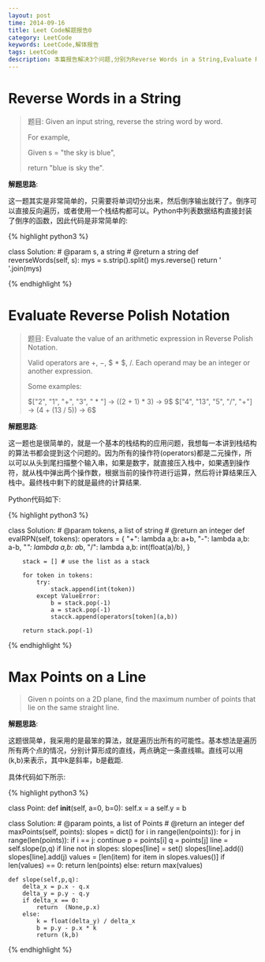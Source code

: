```yaml
---
layout: post
time: 2014-09-16
title: Leet Code解题报告0
category: LeetCode
keywords: LeetCode,解体报告
tags: LeetCode
description: 本篇报告解决3个问题,分别为Reverse Words in a String,Evaluate Reverse Polish Notation, Max Points on Line
---
```


# Reverse Words in a String

> 题目: Given an input string, reverse the string word by word.
>
> For example,
>
> Given s = "the sky is blue",
>
> return "blue is sky the".

**解题思路**:

这一题其实是非常简单的，只需要将单词切分出来，然后倒序输出就行了。倒序可以直接反向遍历，或者使用一个栈结构都可以。Python中列表数据结构直接封装了倒序的函数，因此代码是非常简单的:


{% highlight python3 %}

class Solution:
    # @param s, a string
    # @return a string
    def reverseWords(self, s):
        mys = s.strip().split()
        mys.reverse()
        return ' '.join(mys)

{% endhighlight %}

# Evaluate Reverse Polish Notation

>  题目: Evaluate the value of an arithmetic expression in Reverse Polish Notation.
>
> Valid operators are $+$, $-$, $ * $, $/$. Each operand may be an integer or another expression.
>
> Some examples:
>
>  $["2", "1", "+", "3", " * "] -> ((2 + 1) * 3) -> 9$
>  $["4", "13", "5", "/", "+"] -> (4 + (13 / 5)) -> 6$


**解题思路**:

这一题也是很简单的，就是一个基本的栈结构的应用问题，我想每一本讲到栈结构的算法书都会提到这个问题的。因为所有的操作符(operators)都是二元操作，所以可以从头到尾扫描整个输入串，如果是数字，就直接压入栈中，如果遇到操作符，就从栈中弹出两个操作数，根据当前的操作符进行运算，然后将计算结果压入栈中。最终栈中剩下的就是最终的计算结果.

Python代码如下:

{% highlight python3 %}

class Solution:
    # @param tokens, a list of string
    # @return an integer
    def evalRPN(self, tokens):
        operators = {
                "+": lambda a,b: a+b,
                "-": lambda a,b: a-b,
                "*": lambda a,b: a*b,
                "/": lambda a,b: int(float(a)/b), 
                }

        stack = [] # use the list as a stack

        for token in tokens:
            try:
                stack.append(int(token))
            except ValueError:
                b = stack.pop(-1)
                a = stack.pop(-1)
                stacck.append(operators[token](a,b))

        return stack.pop(-1)

{% endhighlight %}


# Max Points on a Line

> Given n points on a 2D plane, find the maximum number of points that lie on the same straight line.

**解题思路**:

这题很简单，我采用的是最笨的算法，就是遍历出所有的可能性。基本想法是遍历所有两个点的情况，分别计算形成的直线，两点确定一条直线嘛。直线可以用(k,b)来表示，其中k是斜率，b是截距.

具体代码如下所示:


{% highlight python3 %}

class Point:
    def __init__(self, a=0, b=0):
        self.x = a
        self.y = b

class Solution:
    # @param points, a list of Points
    # @return an integer
    def maxPoints(self, points):
        slopes = dict()
        for i in range(len(points)):
            for j in range(len(points)):
                if i == j:
                    continue
                p = points[i]
                q = points[j]
                line = self.slope(p,q)
                if line not in slopes:
                    slopes[line] = set()
                slopes[line].add(i)
                slopes[line].add(j)
        values = [len(item) for item in slopes.values()]
        if len(values) == 0:
            return len(points)
        else:
            return max(values)

    def slope(self,p,q):
        delta_x = p.x - q.x
        delta_y = p.y - q.y
        if delta_x == 0:
            return  (None,p.x)
        else:
            k = float(delta_y) / delta_x
            b = p.y - p.x * k
            return (k,b)

{% endhighlight %}
